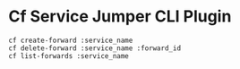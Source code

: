 # Cf Service Jumper CLI Plugin


```shell
cf create-forward :service_name
cf delete-forward :service_name :forward_id
cf list-forwards :service_name
```
